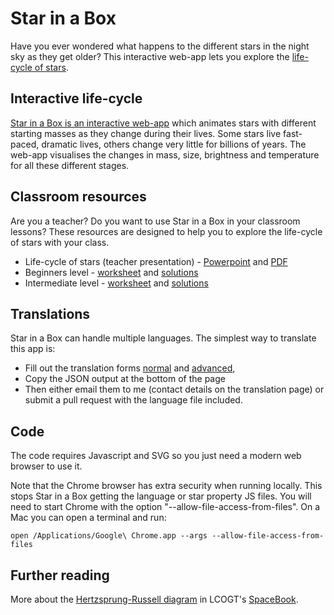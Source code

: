 Star in a Box
=============

Have you ever wondered what happens to the different stars in the night sky as they get older? This interactive web-app lets you explore the [life-cycle of stars](http://lcogt.net/book/life-cycle-stars).

Interactive life-cycle
----------------------

[Star in a Box is an interactive web-app](http://lcogt.net/siab/) which animates stars with different starting masses as they change during their lives. Some stars live fast-paced, dramatic lives, others change very little for billions of years. The web-app visualises the changes in mass, size, brightness and temperature for all these different stages.

Classroom resources
-------------------

Are you a teacher? Do you want to use Star in a Box in your classroom lessons? These resources are designed to help you to explore the life-cycle of stars with your class.

* Life-cycle of stars (teacher presentation) -  [Powerpoint](http://lcogt.net/files/StarinaBox.ppt) and [PDF](http://lcogt.net/files/StarinaBox.pdf)
* Beginners level -  [worksheet](https://docs.google.com/a/lcogt.net/document/d/1yPAWqjH8DxE-ZC4VIFZ8sLlhnmeyQl0nwvDixCiSoKs/edit) and [solutions](https://docs.google.com/a/lcogt.net/document/d/1mW_LjPX9wUMvwH_ZkGnYtkxO4h4WYFS8Uo1hre43538/edit)
* Intermediate level - [worksheet](https://docs.google.com/document/d/18h5U27n_337Dj5Gx0GM2GaErgcoL81G80XpHKrkq0jE/edit) and [solutions](https://docs.google.com/document/d/15RtYlmsvhiFlaWVzgBRc-BvVVaAnb544t73i1mO9_xk/edit)

Translations
----

Star in a Box can handle multiple languages. The simplest way to translate this app is:
* Fill out the translation forms [normal](http://lcogt.net/siab/translate.html) and [advanced](http://lcogt.net/siab/translate_advanced.html),
* Copy the JSON output at the bottom of the page
* Then either email them to me (contact details on the translation page) or submit a pull request with the language file included.

Code
----

The code requires Javascript and SVG so you just need a modern web browser to use it.

Note that the Chrome browser has extra security when running locally. This stops Star in a Box getting the language or star property JS files. You will need to start Chrome with the option "--allow-file-access-from-files". On a Mac you can open a terminal and run:

    open /Applications/Google\ Chrome.app --args --allow-file-access-from-files

Further reading
---------------

More about the [Hertzsprung-Russell diagram](http://lcogt.net/book/h-r-diagram) in LCOGT's [SpaceBook](http://lcogt.net/spacebook).
